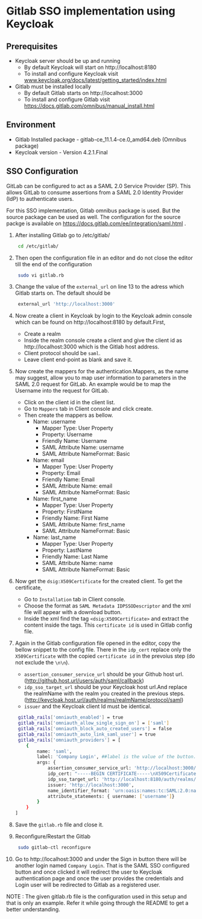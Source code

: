 # Gitlab SSO implementation using Keycloak

## Prerequisites

- Keycloak server should be up and running
    - By default Keycloak will start on http://localhost:8180
    - To install and configure Keycloak visit www.keycloak.org/docs/latest/getting_started/index.html 
- Gitlab must be installed locally
    - By default Gitlab starts on http://localhost:3000
    - To install and configure Gitlab visit https://docs.gitlab.com/omnibus/manual_install.html


## Environment

- Gitlab Installed package - gitlab-ce_11.1.4-ce.0_amd64.deb (Omnibus package)
- Keycloak version - Version 4.2.1.Final


## SSO Configuration 

GitLab can be configured to act as a SAML 2.0 Service Provider (SP). This allows GitLab to consume assertions from a SAML 2.0 Identity Provider (IdP) to authenticate users.

For this SSO implementation, Gitlab omnibus package is used. But the source package can be used as well. The configuration for the source packge is available on https://docs.gitlab.com/ee/integration/saml.html .

1. After installing Gitlab go to /etc/gitlab/
    ```sh 
     cd /etc/gitlab/ 
    ```
2. Then open the configuration file in an editor and do not close the editor till the end of the configuration
    ```sh 
     sudo vi gitlab.rb
    ```
3. Change the value of the `external_url` on line 13 to the adress which Gitlab starts on. The default should be
    ```sh 
     external_url 'http://localhost:3000'
    ```
4. Now create a client in Keycloak by login to the Keycloak admin console which can be found on http://localhost:8180 by default.First,
    - Create a realm 
    - Inside the realm console create a client and give the client id as http://localhost:3000 which is the Gitlab host address.
    - Client protocol should be `saml`.
    - Leave client end-point as blank and save it.
5. Now create the mappers for the authentication.Mappers, as the name may suggest, allow you to map user information to parameters in the SAML 2.0 request for GitLab. An example would be to map the Username into the request for GitLab.
    - Click on the client id in the client list.
    - Go to `Mappers` tab in Client console and click create.
    - Then create the mappers as bellow.
        - Name: username
            - Mapper Type: User Property
            - Property: Username
            - Friendly Name: Username
            - SAML Attribute Name: username
            - SAML Attribute NameFormat: Basic
        - Name: email
            - Mapper Type: User Property
            - Property: Email
            - Friendly Name: Email
            - SAML Attribute Name: email
            - SAML Attribute NameFormat: Basic
        - Name: first_name
            - Mapper Type: User Property
            - Property: FirstName
            - Friendly Name: First Name
            - SAML Attribute Name: first_name
            - SAML Attribute NameFormat: Basic
        - Name: last_name
            - Mapper Type: User Property
            - Property: LastName
            - Friendly Name: Last Name
            - SAML Attribute Name: name
            - SAML Attribute NameFormat: Basic

6. Now get the `dsig:X509Certificate` for the created client. To get the certificate,
    - Go to `Installation` tab in Client console.
    - Choose the format as `SAML Metadata IDPSSODescriptor` and the xml file will appear with a download button.
    - Inside the xml find the tag `<dsig:X509Certificate>` and extract the content inside the tags. This `certificate id` is used in Gitlab config file.
7. Again in the Gitlab configuration file opened in the editor, copy the bellow snippet to the config file. There in the `idp_cert` replace only the `X509Certificate` with the copied `certificate id` in the prevoius step (do not exclude the `\n\n`).
    - `assertion_consumer_service_url` should be your Github host url. (http://github.host.url/users/auth/saml/callback)
    - `idp_sso_target_url` should be your Keycloak host url.And replace the realmName with the realm you created in the previous steps.  (http://keycloak.host.url/auth/realms/realmName/protocol/saml)
    - `issuer` and the Keycloak client Id must be identical.

    ```sh 
     gitlab_rails['omniauth_enabled'] = true
     gitlab_rails['omniauth_allow_single_sign_on'] = ['saml']
     gitlab_rails['omniauth_block_auto_created_users'] = false
     gitlab_rails['omniauth_auto_link_saml_user'] = true
     gitlab_rails['omniauth_providers'] = [
        {
            name: 'saml',
            label: 'Company Login', ##label is the value of the button. Change it as you desire.
            args: {
                assertion_consumer_service_url: 'http://localhost:3000/users/auth/saml/callback',
                idp_cert: "-----BEGIN CERTIFICATE-----\nX509Certificate\n-----END CERTIFICATE-----\n",
                idp_sso_target_url: 'http://localhost:8180/auth/realms/demo/protocol/saml',
                issuer: 'http://localhost:3000',
                name_identifier_format: 'urn:oasis:names:tc:SAML:2.0:nameid-format:persistent',
                attribute_statements: { username: ['username']}
            }
        }
    ]
    ```
8. Save the `gitlab.rb` file and close it. 
9. Reconfigure/Restart the Gitlab
   ```sh 
    sudo gitlab-ctl reconfigure
   ```
10. Go to http://localhost:3000 and under the Sign in button there will be another login named `Company Login`. That is the SAML SSO configured button and once clicked it will redirect the user to Keycloak authentication page and once the user provides the credentials and Login user will be redirected to Gitlab as a registered user.

NOTE : The given gitlab.rb file is the configuration used in this setup and that is only an example. Refer it while going through the README to get a better understanding.